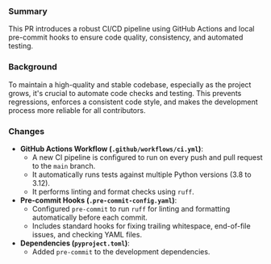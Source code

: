 ### Summary
This PR introduces a robust CI/CD pipeline using GitHub Actions and local pre-commit hooks to ensure code quality, consistency, and automated testing.

### Background
To maintain a high-quality and stable codebase, especially as the project grows, it's crucial to automate code checks and testing. This prevents regressions, enforces a consistent code style, and makes the development process more reliable for all contributors.

### Changes
-   **GitHub Actions Workflow (`.github/workflows/ci.yml`)**:
    -   A new CI pipeline is configured to run on every push and pull request to the `main` branch.
    -   It automatically runs tests against multiple Python versions (3.8 to 3.12).
    -   It performs linting and format checks using `ruff`.
-   **Pre-commit Hooks (`.pre-commit-config.yaml`)**:
    -   Configured `pre-commit` to run `ruff` for linting and formatting automatically before each commit.
    -   Includes standard hooks for fixing trailing whitespace, end-of-file issues, and checking YAML files.
-   **Dependencies (`pyproject.toml`)**:
    -   Added `pre-commit` to the development dependencies.
